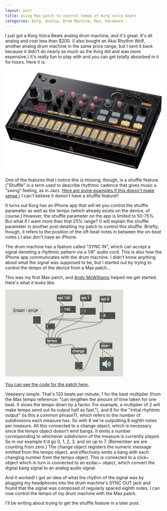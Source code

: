 ```yaml
---
layout: post
title: Using Max patch to control tempo of Korg volca beats
categories: Korg, Analog, Drum Machine, Max, Hardware
---
```


I just got a Korg Volca Beats analog drum machine, and it's great.  It's all analog and cost less than $200.  (I also bought an Akai Rhythm Wolf, another analog drum machine in the same price range, but I sent it back because it didn't do nearly as much as the Korg did and was more expensive.)  It's really fun to play with and you can get totally absorbed in it for hours.  Here it is:

![Korg volca beats](/assets/img/volcabeats.jpg)

One of the features that I notice this is missing, though, is a shuffle feature.  ("Shuffle" is a term used to describe rhythmic cadence that gives music a "swing" feeling, as in Jazz.  [Here are some examples if this doesn't make sense.](https://en.wikipedia.org/wiki/Swing_%28jazz_performance_style%29#Swing_note))  I can't believe it doesn't have a shuffle feature!!

It turns out Korg has an iPhone app that will let you control the shuffle parameter as well as the tempo (which already exists on the device, of course.)  However, the shuffle parameter on the app is limited to 50-75%.  But what if I want more than that 25% range?  (I will explain the shuffle parameter in another post detailing my patch to control this shuffle.  Briefly, though, it refers to the position of the off-beat notes in between the on-beat notes.)  I also don't have an iPhone.

The drum machine has a feature called "SYNC IN", which can accept a signal denoting a rhythmic pattern via a 1/8" audio cord.  This is also how the iPhone app communicates with the drum machine. I didn't know anything about what the signal was supposed to be, but I started out by trying to control the tempo of the device from a Max patch...

This was my first Max patch, and [Andy McWilliams](http://jahya.net/) helped me get started.  Here's what it looks like:

![Tempo patch](/assets/img/tempopatch.png)

[You can see the code for the patch here.](https://github.com/syntactical/korg_patches/blob/master/TempoKorg.maxpat)

Veeeeery simple.  That's 120 beats per minute, 1 for the beat multiplier (from the Max tempo reference: "can lengthen the amount of time taken for one beat. It slows the tempo down by a factor. For example, a multiplier of 2 will make tempo send out its output half as fast."), and 8 for the "initial rhyhtmic output" (is this a common phrase?), which refers to the number of subdivisions each measure has.  So with 8 we're outputting 8 eighth notes per measure.  All this connected to a change object, which is necessary since the tempo object doesn't emit bangs.  It emits a number corresponding to whichever subdivision of the measure is currently played.  So in our example it'd go 0, 1, 2, 3, and on up to 7.  (Remember we are counting from zero.)  The change object registers the numeric message emitted from the tempo object, and effectively emits a bang with each changing number from the tempo object.  This is connected to a click~ object which in turn is connected to an ezdac~ object, which convert the digital bang signal to an analog audio signal.

And it worked!  I got an idea of what the rhythm of the signal was by plugging my headphones into the drum machine's SYNC OUT jack and found that the signal was composed of regularly spaced eighth notes.  I can now control the tempo of my drum machine with the Max patch.

I'll be writing about trying to get the shuffle feature in a later post.